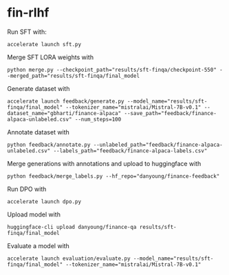 # fin-rlhf

Run SFT with: 
```
accelerate launch sft.py
```

Merge SFT LORA weights with 
```
python merge.py --checkpoint_path="results/sft-finqa/checkpoint-550" --merged_path="results/sft-finqa/final_model
```

Generate dataset with 
```
accelerate launch feedback/generate.py --model_name="results/sft-finqa/final_model" --tokenizer_name="mistralai/Mistral-7B-v0.1" --dataset_name="gbharti/finance-alpaca" --save_path="feedback/finance-alpaca-unlabeled.csv" --num_steps=100
```

Annotate dataset with 
```
python feedback/annotate.py --unlabeled_path="feedback/finance-alpaca-unlabeled.csv" --labels_path="feedback/finance-alpaca-labels.csv"
```

Merge generations with annotations and upload to huggingface with 
```
python feedback/merge_labels.py --hf_repo="danyoung/finance-feedback"
```

Run DPO with
```
accelerate launch dpo.py
```

Upload model with 
```
huggingface-cli upload danyoung/finance-qa results/sft-finqa/final_model
```

Evaluate a model with
```
accelerate launch evaluation/evaluate.py --model_name="results/sft-finqa/final_model" --tokenizer_name="mistralai/Mistral-7B-v0.1"
```
